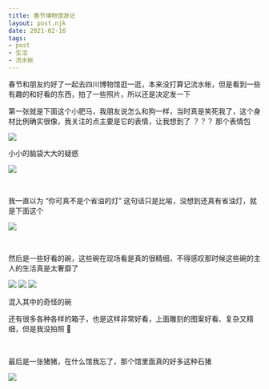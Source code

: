 ```yaml
---
title: 春节博物馆游记
layout: post.njk
date: 2021-02-16
tags:
- post
- 生活
- 流水帐
---
```


春节和朋友约好了一起去四川博物馆逛一逛，本来没打算记流水帐，但是看到一些有趣的和好看的东西，拍了一些照片，所以还是决定发一下

第一张就是下面这个小肥马，我朋友说怎么和狗一样，当时真是笑死我了，这个身材比例确实很像，我关注的点主要是它的表情，让我想到了 ？？？ 那个表情包

![](/img/spring-festival-museum-tour/20210216_130327.jpg)

小小的脑袋大大的疑惑

![](/img/spring-festival-museum-tour/20210216_130327-2.jpg)

<br/>

我一直以为 “你可真不是个省油的灯” 这句话只是比喻，没想到还真有省油灯，就是下面这个

![](/img/spring-festival-museum-tour/20210216_131218.jpg)

<br/>

然后是一些好看的碗，这些碗在现场看是真的很精细，不得感叹那时候这些碗的主人的生活真是太奢靡了

![](/img/spring-festival-museum-tour/20210216_135618.jpg)
![](/img/spring-festival-museum-tour/20210216_142127.jpg)
![](/img/spring-festival-museum-tour/20210216_142305.jpg)
<p class="text-center text-gray-500">混入其中的奇怪的碗</p>

还有很多各种各样的箱子，也是这样非常好看，上面雕刻的图案好看、复杂又精细，但是我没拍照 😬

<br/>

最后是一张猪猪，在什么馆我忘了，那个馆里面真的好多这种石猪

![](/img/spring-festival-museum-tour/20210216_153649.jpg)
